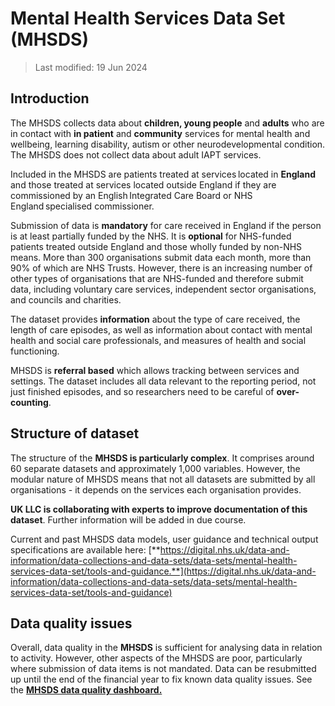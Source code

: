 # Mental Health Services Data Set (MHSDS)
>Last modified: 19 Jun 2024
## Introduction
The MHSDS collects data about **children, young people** and **adults** who are in contact with **in patient** and **community** services for mental health and wellbeing, learning disability, autism or other neurodevelopmental condition. The MHSDS does not collect data about adult IAPT services. 

Included in the MHSDS are patients treated at services located in **England** and those treated at services located outside England if they are commissioned by an English Integrated Care Board or NHS England specialised commissioner. 

Submission of data is **mandatory** for care received in England if the person is at least partially funded by the NHS. It is **optional** for NHS-funded patients treated outside England and those wholly funded by non-NHS means. More than 300 organisations submit data each month, more than 90% of which are NHS Trusts. However, there is an increasing number of other types of organisations that are NHS-funded and therefore submit data, including voluntary care services, independent sector organisations, and councils and charities. 

The dataset provides **information** about the type of care received, the length of care episodes, as well as information about contact with mental health and social care professionals, and measures of health and social functioning. 

MHSDS is **referral based** which allows tracking between services and settings. The dataset includes all data relevant to the reporting period, not just finished episodes, and so researchers need to be careful of **over-counting**. 

## Structure of dataset

The structure of the **MHSDS is particularly complex**. It comprises around 60 separate datasets and approximately 1,000 variables. However, the modular nature of MHSDS means that not all datasets are submitted by all organisations - it depends on the services each organisation provides. 

**UK LLC is collaborating with experts to improve documentation of this dataset**. Further  information will be added in due course. 

Current and past MHSDS data models, user guidance and technical output specifications are available here: [**https://digital.nhs.uk/data-and-information/data-collections-and-data-sets/data-sets/mental-health-services-data-set/tools-and-guidance.**](https://digital.nhs.uk/data-and-information/data-collections-and-data-sets/data-sets/mental-health-services-data-set/tools-and-guidance)


## Data quality issues
Overall, data quality in the **MHSDS** is sufficient for analysing data in relation to activity. However, other aspects of the MHSDS are poor, particularly where submission of data items is not mandated. Data can be resubmitted up until the end of the financial year to fix known data quality issues. See the [**MHSDS data quality dashboard.**](https://digital.nhs.uk/data-and-information/data-tools-and-services/data-services/mental-health-data-hub/data-quality/mental-health-services-dataset---data-quality-dashboard) 

